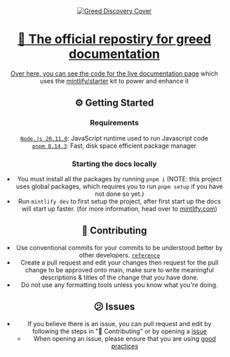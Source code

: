<center><a href="https://greed.best/discord" target="_blank"><img src="https://r2.greed.best/Greed%20Discovery%20Cover.png" alt="Greed Discovery Cover"/></a</center>

# 👋 The official repostiry for greed documentation

Over here, you can see the code for the live [documentation page](https://docs.greed.best) which uses the [mintlify/starter](https://github.com/mintlify/starter) kit
to power and enhance it

## ⚙️ Getting Started

### Requirements

[`Node.js 20.11.0`](https://nodejs.org/en): JavaScript runtime used to run Javascript code<br />
[`pnpm 8.14.3`](https://pnpm.io/): Fast, disk space efficient package manager

### Starting the docs locally

- You must install all the packages by running `pnpm i` (NOTE: this project uses global packages, which requires you to run `pnpm setup` if you have not done so yet.)
- Run `mintlify dev` to first setup the project, after first start up the docs will start up faster. (for more information, head over to [mintlify.com](https://mintlify.com/))

## 📓 Contributing

- Use conventional commits for your commits to be understood better by other developers. [`reference`](https://www.conventionalcommits.org/)
- Create a pull request and edit your changes then request for the pull change to be approved onto main, make sure to write meaningful descriptions & titles of the change that you have done.
- Do not use any formatting tools unless you know what you're doing.

## 😕 Issues

- If you believe there is an issue, you can pull request and edit by following the steps in "📓 Contributing" or by opening a [issue](https://github.com/adammbh/greed-docs/issues)
    - When opening an issue, please ensure that you are using [good practices](https://rewind.com/blog/best-practices-for-using-github-issues/)
